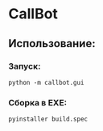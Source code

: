 # CallBot

## Использование:

### Запуск:
```shell
python -m callbot.gui
```

### Сборка в EXE:
```shell
pyinstaller build.spec
```
